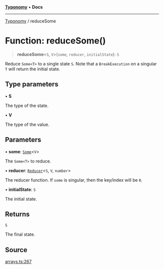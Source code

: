 [**Typonomy**](../README.md) • **Docs**

***

[Typonomy](../globals.md) / reduceSome

# Function: reduceSome()

> **reduceSome**\<`S`, `V`\>(`some`, `reducer`, `initialState`): `S`

Reduce `Some<T>` to a single state `S`.
Note that a `BreakExecution` on a singular `T` will return the initial state.

## Type parameters

• **S**

The type of the state.

• **V**

The type of the value.

## Parameters

• **some**: [`Some`](../type-aliases/Some.md)\<`V`\>

The `Some<T>` to reduce.

• **reducer**: [`Reducer`](../type-aliases/Reducer.md)\<`S`, `V`, `number`\>

The reducer function. If `some` is singular, then the key/index will be `0`.

• **initialState**: `S`

The initial state.

## Returns

`S`

The final state.

## Source

[arrays.ts:267](https://github.com/softcraft-development/typonomy/blob/37d2aadc75ec0bb1bcd45938f3aae7730dc0182e/src/arrays.ts#L267)
